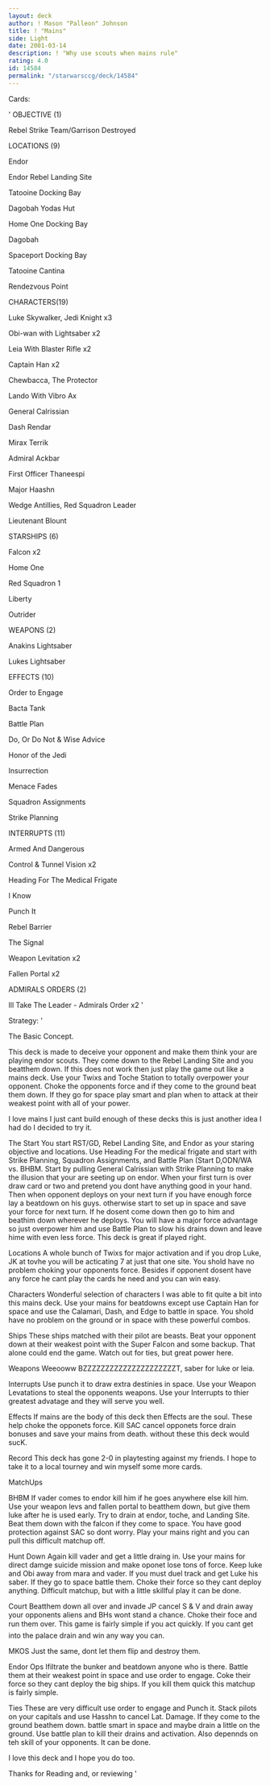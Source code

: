 ```yaml
---
layout: deck
author: ! Mason "Palleon" Johnson
title: ! "Mains"
side: Light
date: 2001-03-14
description: ! "Why use scouts when mains rule"
rating: 4.0
id: 14584
permalink: "/starwarsccg/deck/14584"
---
```

Cards: 

' OBJECTIVE (1) 

Rebel Strike Team/Garrison Destroyed 


LOCATIONS (9) 

Endor 

Endor Rebel Landing Site 

Tatooine Docking Bay 

Dagobah Yodas Hut 

Home One Docking Bay 

Dagobah 

Spaceport Docking Bay 

Tatooine Cantina 

Rendezvous Point 


CHARACTERS(19) 

Luke Skywalker, Jedi Knight x3 

Obi-wan with Lightsaber x2 

Leia With Blaster Rifle x2 

Captain Han x2 

Chewbacca, The Protector 

Lando With Vibro Ax 

General Calrissian 

Dash Rendar 

Mirax Terrik 

Admiral Ackbar 

First Officer Thaneespi 

Major Haashn 

Wedge Antillies, Red Squadron Leader 

Lieutenant Blount 


STARSHIPS (6) 

Falcon x2 

Home One 

Red Squadron 1 

Liberty 

Outrider 


WEAPONS (2) 

Anakins Lightsaber 

Lukes Lightsaber 


EFFECTS (10) 

Order to Engage 

Bacta Tank 

Battle Plan 

Do, Or Do Not & Wise Advice 

Honor of the Jedi 

Insurrection 

Menace Fades 

Squadron Assignments 

Strike Planning 



INTERRUPTS (11) 

Armed And Dangerous 

Control & Tunnel Vision x2 

Heading For The Medical Frigate 

I Know 

Punch It 

Rebel Barrier 

The Signal 

Weapon Levitation x2 

Fallen Portal x2 


ADMIRALS ORDERS (2) 

Ill Take The Leader - Admirals Order x2   '

Strategy: '

The Basic Concept. 


This deck is made to deceive your opponent and make them think your are playing endor scouts. They come down to the Rebel Landing Site and you beatthem down. If this does not work then just play the game out like a mains deck. Use your Twixs and Toche Station to totally overpower your opponent. Choke the opponents force and if they come to the ground beat them down. If they go for space play smart and plan when to attack at their weakest point with all of your power. 


I love mains I just cant build enough of these decks this is just another idea I had do I decided to try it. 


The Start You start RST/GD, Rebel Landing Site, and Endor as your staring objective and locations. Use Heading For the medical frigate and start with Strike Planning, Squadron Assignments, and Battle Plan (Start D,ODN/WA vs. BHBM. Start by pulling General Calrissian with Strike Planning to make the illusion that your are seeting up on endor. When your first turn is over draw card or two and pretend you dont have anything good in your hand. Then when opponent deploys on your next turn if you have enough force lay a beatdown on his guys. otherwise start to set up in space and save your force for next turn. If he dosent come down then go to him and beathim down wherever he deploys. You will have a major force advantage so just overpower him and use Battle Plan to slow his drains down and leave hime with even less force. This deck is great if played right. 


Locations A whole bunch of Twixs for major activation and if you drop Luke, JK at tovhe you will be acticating 7 at just that one site. You shold have no problem choking your opponents force. Besides if opponent dosent have any force he cant play the cards he need and you can win easy. 


Characters Wonderful selection of characters I was able to fit quite a bit into this mains deck. Use your mains for beatdowns except use Captain Han for space and use the Calamari, Dash, and Edge to battle in space. You shold have no problem on the ground or in space with these powerful combos. 


Ships These ships matched with their pilot are beasts. Beat your opponent down at their weakest point with the Super Falcon and some backup. That alone could end the game. Watch out for ties, but great power here. 


Weapons Weeooww BZZZZZZZZZZZZZZZZZZZZZT, saber for luke or leia. 


Interrupts Use punch it to draw extra destinies in space. Use your Weapon Levatations to steal the opponents weapons. Use your Interrupts to thier greatest advatage and they will serve you well. 


Effects If mains are the body of this deck then Effects are the soul. These help choke the opponets force. Kill SAC cancel opponets force drain bonuses and save your mains from death. without these this deck would sucK. 


Record This deck has gone 2-0 in playtesting against my friends. I hope to take it to a local tourney and win myself some more cards. 


MatchUps 


BHBM If vader comes to endor kill him if he goes anywhere else kill him. Use your weapon levs and fallen portal to beatthem down, but give them luke after he is used early. Try to drain at endor, toche, and Landing Site. Beat them down with the falcon if they come to space. You have good protection against SAC so dont worry. Play your mains right and you can pull this difficult matchup off. 


Hunt Down Again kill vader and get a little draing in. Use your mains for direct damge suicide mission and make oponet lose tons of force. Keep luke and Obi away from mara and vader. If you must duel track and get Luke his saber. If they go to space battle them. Choke their force so they cant deploy anything. Difficult matchup, but with a little skillful play it can be done. 


Court Beatthem down all over and invade JP cancel S & V and drain away your opponents aliens and BHs wont stand a chance. Choke their foce and run them over. This game is fairly simple if you act quickly. If you cant get into the palace drain and win any way you can. 


MKOS Just the same, dont let them flip and destroy them. 


Endor Ops Ifiltrate the bunker and beatdown anyone who is there. Battle them at their weakest point in space and use order to engage. Coke their force so they cant deploy the big ships. If you kill them quick this matchup is fairly simple. 


Ties These are very difficult use order to engage and Punch it. Stack pilots on your capitals and use Hasshn to cancel Lat. Damage. If they come to the ground beathem down. battle smart in space and maybe drain a little on the ground. Use battle plan to kill their drains and activation. Also depennds on teh skill of your opponents. It can be done. 


I love this deck and I hope you do too. 

Thanks for Reading and, or reviewing  '
